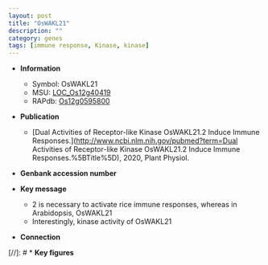 ```yaml
---
layout: post
title: "OsWAKL21"
description: ""
category: genes
tags: [immune response, Kinase, kinase]
---
```


* **Information**  
    + Symbol: OsWAKL21  
    + MSU: [LOC_Os12g40419](http://rice.uga.edu/cgi-bin/ORF_infopage.cgi?orf=LOC_Os12g40419)  
    + RAPdb: [Os12g0595800](http://rapdb.dna.affrc.go.jp/viewer/gbrowse_details/irgsp1?name=Os12g0595800)  

* **Publication**  
    + [Dual Activities of Receptor-like Kinase OsWAKL21.2 Induce Immune Responses.](http://www.ncbi.nlm.nih.gov/pubmed?term=Dual Activities of Receptor-like Kinase OsWAKL21.2 Induce Immune Responses.%5BTitle%5D), 2020, Plant Physiol.

* **Genbank accession number**  

* **Key message**  
    + 2 is necessary to activate rice immune responses, whereas in Arabidopsis, OsWAKL21
    + Interestingly, kinase activity of OsWAKL21

* **Connection**  

[//]: # * **Key figures**  


